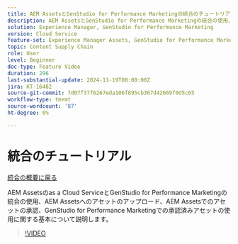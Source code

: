 ```yaml
---
title: AEM AssetsとGenStudio for Performance Marketingの統合のチュートリアル
description: AEM AssetsとGenStudio for Performance Marketingの統合の使用、AEM Assetsへのアセットのアップロード、AEM Assetsでのアセットの承認、GenStudio for Performance Marketingでの承認済みアセットの使用に関する基本について説明します。
solution: Experience Manager, GenStudio for Performance Marketing
version: Cloud Service
feature-set: Experience Manager Assets, GenStudio for Performance Marketing
topic: Content Supply Chain
role: User
level: Beginner
doc-type: Feature Video
duration: 296
last-substantial-update: 2024-11-19T00:00:00Z
jira: KT-16482
source-git-commit: 7d07f37f6267eda106f895cb367d42669f0d5c65
workflow-type: tm+mt
source-wordcount: '87'
ht-degree: 0%

---
```



# 統合のチュートリアル

[統合の概要に戻る](./overview.md)

AEM Assetsのas a Cloud ServiceとGenStudio for Performance Marketingの統合の使用、AEM Assetsへのアセットのアップロード、AEM Assetsでのアセットの承認、GenStudio for Performance Marketingでの承認済みアセットの使用に関する基本について説明します。

>[!VIDEO](https://video.tv.adobe.com/v/3439264/?learn=on)

